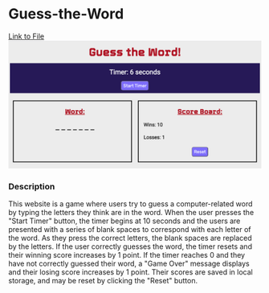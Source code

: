# Guess-the-Word
<a href="https://tbetti.github.io/Guess-the-Word/">Link to File</a>
<img src="./assets/images/guess_the_word.png">
<h3>Description</h3>
<p>This website is a game where users try to guess a computer-related word by typing the letters they think are in the word.  When the user presses the "Start Timer" button, the timer begins at 10 seconds and the users are presented with a series of blank spaces to correspond with each letter of the word.  As they press the correct letters, the blank spaces are replaced by the letters.  If the user correctly guesses the word, the timer resets and their winning score increases by 1 point.  If the timer reaches 0 and they have not correctly guessed their word, a "Game Over" message displays and their losing score increases by 1 point.  Their scores are saved in local storage, and may be reset by clicking the "Reset" button. </p>
